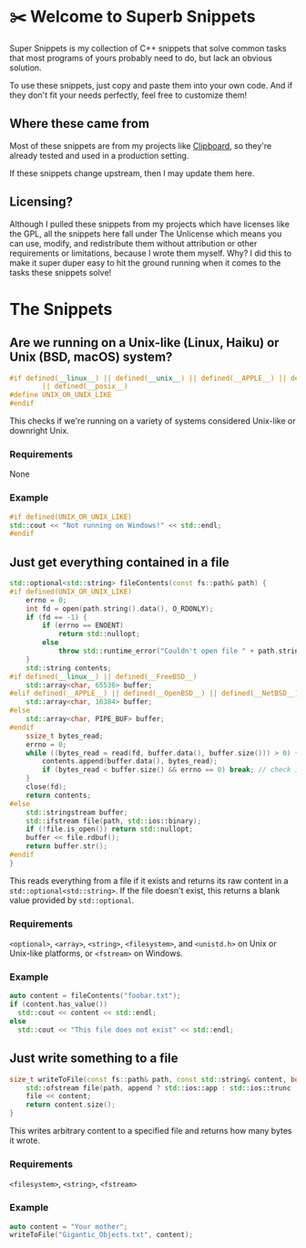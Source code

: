 # ✂️ Welcome to Superb Snippets

Super Snippets is my collection of C++ snippets that solve common tasks that most programs of yours probably need to do, but lack an obvious solution.

To use these snippets, just copy and paste them into your own code. And if they don't fit your needs perfectly, feel free to customize them!

## Where these came from

Most of these snippets are from my projects like [Clipboard](https://github.com/Slackadays/Clipboard), so they're already tested and used in a production setting.

If these snippets change upstream, then I may update them here.

## Licensing?

Although I pulled these snippets from my projects which have licenses like the GPL, all the snippets here fall under The Unlicense which means you can use, modify, and redistribute them without attribution or other requirements or limitations, because I wrote them myself. Why? I did this to make it super duper easy to hit the ground running when it comes to the tasks these snippets solve!

# The Snippets

## Are we running on a Unix-like (Linux, Haiku) or Unix (BSD, macOS) system?

```cpp
#if defined(__linux__) || defined(__unix__) || defined(__APPLE__) || defined(__NetBSD__) || defined(__OpenBSD__) || defined(__DragonFly__) || defined(__HAIKU__) || defined(__FreeBSD__) \
        || defined(__posix__)
#define UNIX_OR_UNIX_LIKE
#endif
```

This checks if we're running on a variety of systems considered Unix-like or downright Unix.

### Requirements

None

### Example

```cpp
#if defined(UNIX_OR_UNIX_LIKE)
std::cout << "Not running on Windows!" << std::endl;
#endif
```

## Just get everything contained in a file

```cpp
std::optional<std::string> fileContents(const fs::path& path) {
#if defined(UNIX_OR_UNIX_LIKE)
    errno = 0;
    int fd = open(path.string().data(), O_RDONLY);
    if (fd == -1) {
        if (errno == ENOENT)
            return std::nullopt;
        else
            throw std::runtime_error("Couldn't open file " + path.string() + ": " + std::strerror(errno));
    }
    std::string contents;
#if defined(__linux__) || defined(__FreeBSD__)
    std::array<char, 65536> buffer;
#elif defined(__APPLE__) || defined(__OpenBSD__) || defined(__NetBSD__) || defined(__DragonFly__)
    std::array<char, 16384> buffer;
#else
    std::array<char, PIPE_BUF> buffer;
#endif
    ssize_t bytes_read;
    errno = 0;
    while ((bytes_read = read(fd, buffer.data(), buffer.size())) > 0) {
        contents.append(buffer.data(), bytes_read);
        if (bytes_read < buffer.size() && errno == 0) break; // check if we reached EOF early and not due to an error
    }
    close(fd);
    return contents;
#else
    std::stringstream buffer;
    std::ifstream file(path, std::ios::binary);
    if (!file.is_open()) return std::nullopt;
    buffer << file.rdbuf();
    return buffer.str();
#endif
}
```

This reads everything from a file if it exists and returns its raw content in a `std::optional<std::string>`. If the file doesn't exist, this returns a blank value provided by `std::optional`.

### Requirements

`<optional>`, `<array>`, `<string>`, `<filesystem>`, and `<unistd.h>` on Unix or Unix-like platforms, or `<fstream>` on Windows.

### Example

```cpp
auto content = fileContents("foobar.txt");
if (content.has_value())
  std::cout << content << std::endl;
else
  std::cout << "This file does not exist" << std::endl;
```

## Just write something to a file

```cpp
size_t writeToFile(const fs::path& path, const std::string& content, bool append = false) {
    std::ofstream file(path, append ? std::ios::app : std::ios::trunc | std::ios::binary);
    file << content;
    return content.size();
}
```

This writes arbitrary content to a specified file and returns how many bytes it wrote.

### Requirements

`<filesystem>`, `<string>`, `<fstream>`

### Example

```cpp
auto content = "Your mother";
writeToFile("Gigantic_Objects.txt", content);
```
